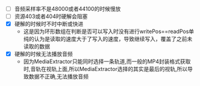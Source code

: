 - [ ] 音频采样率不是48000或者44100的时候慢放  
- [ ] 资源403或者404时硬解会阻塞
- [x] 硬解的时候时不时中断或快进
  - 这是因为环形数组在判断是否可以写入时没有进行writePos==readPos单纯的认为是读取的速度大于了写入的速度，导致继续写入，覆盖了之前未读取的数据
- [x] 硬解的时候无法播放音频
  - 因为MediaExtractor只能同时选择一条轨道,而一般的MP4封装格式获取时,音轨在视轨上面,所以MediaExtractor选择的其实是最后的视轨,所以导致数据不正确,无法播放音频